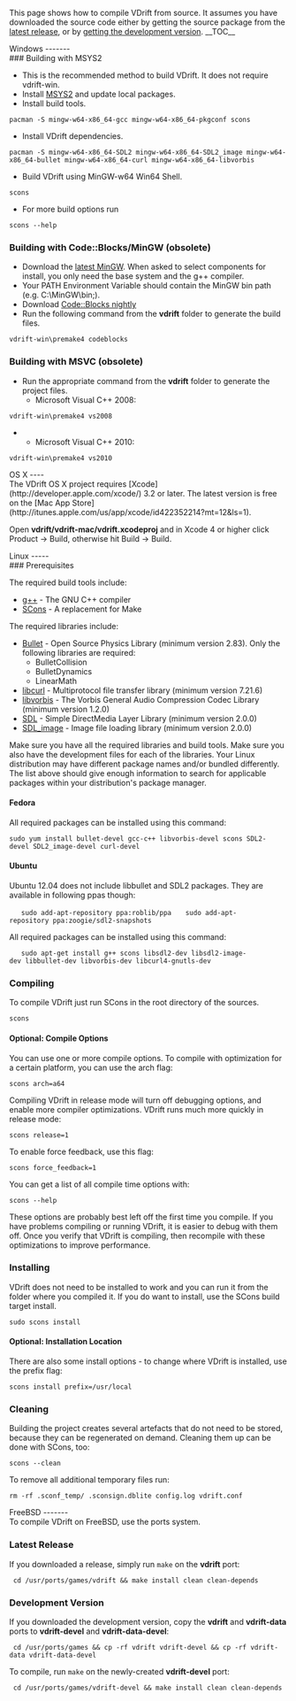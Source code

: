 This page shows how to compile VDrift from source. It assumes you have downloaded the source code either by getting the source package from the [latest release](Downloading "wikilink"), or by [getting the development version](Getting_the_development_version "wikilink"). \_\_TOC\_\_

<div class="mw-collapsible mw-collapsed">
Windows
-------

<div class="mw-collapsible-content">
### Building with MSYS2

-   This is the recommended method to build VDrift. It does not require vdrift-win.
-   Install [MSYS2](http://sourceforge.net/p/msys2/wiki/MSYS2%20installation/) and update local packages.
-   Install build tools.

`pacman -S mingw-w64-x86_64-gcc mingw-w64-x86_64-pkgconf scons`

-   Install VDrift dependencies.

`pacman -S mingw-w64-x86_64-SDL2 mingw-w64-x86_64-SDL2_image mingw-w64-x86_64-bullet mingw-w64-x86_64-curl mingw-w64-x86_64-libvorbis`

-   Build VDrift using MinGW-w64 Win64 Shell.

`scons`

-   For more build options run

`scons --help`

### Building with Code::Blocks/MinGW (obsolete)

-   Download the [latest MinGW](http://sourceforge.net/projects/mingw/files/). When asked to select components for install, you only need the base system and the g++ compiler.
-   Your PATH Environment Variable should contain the MinGW bin path (e.g. C:\\MinGW\\bin;).
-   Download [Code::Blocks nightly](http://forums.codeblocks.org/index.php/board,20.0.html)
-   Run the following command from the **vdrift** folder to generate the build files.

`vdrift-win\premake4 codeblocks`

### Building with MSVC (obsolete)

-   Run the appropriate command from the **vdrift** folder to generate the project files.
    -   Microsoft Visual C++ 2008:

`vdrift-win\premake4 vs2008`

-   -   Microsoft Visual C++ 2010:

`vdrift-win\premake4 vs2010`

</div>
</div>
<div class="mw-collapsible mw-collapsed">
OS X
----

<div class="mw-collapsible-content">
The VDrift OS X project requires [Xcode](http://developer.apple.com/xcode/) 3.2 or later. The latest version is free on the [Mac App Store](http://itunes.apple.com/us/app/xcode/id422352214?mt=12&ls=1).

Open **vdrift/vdrift-mac/vdrift.xcodeproj** and in Xcode 4 or higher click Product -&gt; Build, otherwise hit Build -&gt; Build.

</div>
</div>
<div class="mw-collapsible mw-collapsed">
Linux
-----

<div class="mw-collapsible-content">
### Prerequisites

The required build tools include:

-   [g++](http://gcc.gnu.org/) - The GNU C++ compiler
-   [SCons](http://scons.org/scons) - A replacement for Make

The required libraries include:

-   [Bullet](http://bulletphysics.org/wordpress/) - Open Source Physics Library (minimum version 2.83). Only the following libraries are required:
    -   BulletCollision
    -   BulletDynamics
    -   LinearMath
-   [libcurl](http://curl.haxx.se/) - Multiprotocol file transfer library (minimum version 7.21.6)
-   [libvorbis](http://xiph.org/vorbis/) - The Vorbis General Audio Compression Codec Library (minimum version 1.2.0)
-   [SDL](http://www.libsdl.org/) - Simple DirectMedia Layer Library (minimum version 2.0.0)
-   [SDL\_image](http://www.libsdl.org/projects/SDL_image/) - Image file loading library (minimum version 2.0.0)

Make sure you have all the required libraries and build tools. Make sure you also have the development files for each of the libraries. Your Linux distribution may have different package names and/or bundled differently. The list above should give enough information to search for applicable packages within your distribution's package manager.

#### Fedora

All required packages can be installed using this command:

`sudo yum install bullet-devel gcc-c++ libvorbis-devel scons SDL2-devel SDL2_image-devel curl-devel`

#### Ubuntu

Ubuntu 12.04 does not include libbullet and SDL2 packages. They are available in following ppas though:

`   sudo add-apt-repository ppa:roblib/ppa`
`   sudo add-apt-repository ppa:zoogie/sdl2-snapshots`

All required packages can be installed using this command:

`   sudo apt-get install g++ scons libsdl2-dev libsdl2-image-dev libbullet-dev libvorbis-dev libcurl4-gnutls-dev`

### Compiling

To compile VDrift just run SCons in the root directory of the sources.

`scons`

#### Optional: Compile Options

You can use one or more compile options. To compile with optimization for a certain platform, you can use the arch flag:

`scons arch=a64`

Compiling VDrift in release mode will turn off debugging options, and enable more compiler optimizations. VDrift runs much more quickly in release mode:

`scons release=1`

To enable force feedback, use this flag:

`scons force_feedback=1`

You can get a list of all compile time options with:

`scons --help`

These options are probably best left off the first time you compile. If you have problems compiling or running VDrift, it is easier to debug with them off. Once you verify that VDrift is compiling, then recompile with these optimizations to improve performance.

### Installing

VDrift does not need to be installed to work and you can run it from the folder where you compiled it. If you do want to install, use the SCons build target install.

`sudo scons install`

#### Optional: Installation Location

There are also some install options - to change where VDrift is installed, use the prefix flag:

`scons install prefix=/usr/local`

### Cleaning

Building the project creates several artefacts that do not need to be stored, because they can be regenerated on demand. Cleaning them up can be done with SCons, too:

`scons --clean`

To remove all additional temporary files run:

`rm -rf .sconf_temp/ .sconsign.dblite config.log vdrift.conf`

</div>
</div>
<div class="mw-collapsible mw-collapsed">
FreeBSD
-------

<div class="mw-collapsible-content">
To compile VDrift on FreeBSD, use the ports system.

### Latest Release

If you downloaded a release, simply run `make` on the **vdrift** port:

` cd /usr/ports/games/vdrift && make install clean clean-depends`

### Development Version

If you downloaded the development version, copy the **vdrift** and **vdrift-data** ports to **vdrift-devel** and **vdrift-data-devel**:

` cd /usr/ports/games && cp -rf vdrift vdrift-devel && cp -rf vdrift-data vdrift-data-devel`

To compile, run `make` on the newly-created **vdrift-devel** port:

` cd /usr/ports/games/vdrift-devel && make install clean clean-depends`

</div>
</div>
<Category:Development>
